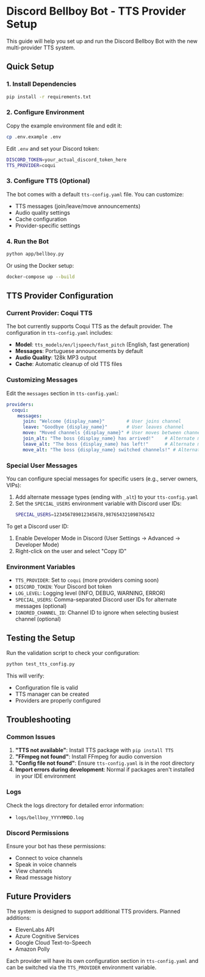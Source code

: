 # Discord Bellboy Bot - TTS Provider Setup

This guide will help you set up and run the Discord Bellboy Bot with the new multi-provider TTS system.

## Quick Setup

### 1. Install Dependencies

```bash
pip install -r requirements.txt
```

### 2. Configure Environment

Copy the example environment file and edit it:

```bash
cp .env.example .env
```

Edit `.env` and set your Discord token:
```bash
DISCORD_TOKEN=your_actual_discord_token_here
TTS_PROVIDER=coqui
```

### 3. Configure TTS (Optional)

The bot comes with a default `tts-config.yaml` file. You can customize:

- TTS messages (join/leave/move announcements)
- Audio quality settings
- Cache configuration
- Provider-specific settings

### 4. Run the Bot

```bash
python app/bellboy.py
```

Or using the Docker setup:

```bash
docker-compose up --build
```

## TTS Provider Configuration

### Current Provider: Coqui TTS

The bot currently supports Coqui TTS as the default provider. The configuration in `tts-config.yaml` includes:

- **Model**: `tts_models/en/ljspeech/fast_pitch` (English, fast generation)
- **Messages**: Portuguese announcements by default
- **Audio Quality**: 128k MP3 output
- **Cache**: Automatic cleanup of old TTS files

### Customizing Messages

Edit the `messages` section in `tts-config.yaml`:

```yaml
providers:
  coqui:
    messages:
      join: "Welcome {display_name}"        # User joins channel
      leave: "Goodbye {display_name}"       # User leaves channel
      move: "Moved channels {display_name}" # User moves between channels
      join_alt: "The boss {display_name} has arrived!"    # Alternate message for special users
      leave_alt: "The boss {display_name} has left!"      # Alternate message for special users
      move_alt: "The boss {display_name} switched channels!" # Alternate message for special users
```

### Special User Messages

You can configure special messages for specific users (e.g., server owners, VIPs):

1. Add alternate message types (ending with `_alt`) to your `tts-config.yaml`
2. Set the `SPECIAL_USERS` environment variable with Discord user IDs:
   ```bash
   SPECIAL_USERS=123456789012345678,987654321098765432
   ```

To get a Discord user ID:
1. Enable Developer Mode in Discord (User Settings → Advanced → Developer Mode)
2. Right-click on the user and select "Copy ID"

### Environment Variables

- `TTS_PROVIDER`: Set to `coqui` (more providers coming soon)
- `DISCORD_TOKEN`: Your Discord bot token
- `LOG_LEVEL`: Logging level (INFO, DEBUG, WARNING, ERROR)
- `SPECIAL_USERS`: Comma-separated Discord user IDs for alternate messages (optional)
- `IGNORED_CHANNEL_ID`: Channel ID to ignore when selecting busiest channel (optional)

## Testing the Setup

Run the validation script to check your configuration:

```bash
python test_tts_config.py
```

This will verify:
- Configuration file is valid
- TTS manager can be created
- Providers are properly configured

## Troubleshooting

### Common Issues

1. **"TTS not available"**: Install TTS package with `pip install TTS`
2. **"FFmpeg not found"**: Install FFmpeg for audio conversion
3. **"Config file not found"**: Ensure `tts-config.yaml` is in the root directory
4. **Import errors during development**: Normal if packages aren't installed in your IDE environment

### Logs

Check the logs directory for detailed error information:
- `logs/bellboy_YYYYMMDD.log`

### Discord Permissions

Ensure your bot has these permissions:
- Connect to voice channels
- Speak in voice channels
- View channels
- Read message history

## Future Providers

The system is designed to support additional TTS providers. Planned additions:

- ElevenLabs API
- Azure Cognitive Services
- Google Cloud Text-to-Speech
- Amazon Polly

Each provider will have its own configuration section in `tts-config.yaml` and can be switched via the `TTS_PROVIDER` environment variable.
